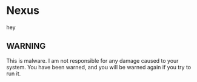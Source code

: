# Nexus

hey

## WARNING

This is malware. I am not responsible for any damage caused to your system. You have been warned, and you will be warned again if you try to run it.
